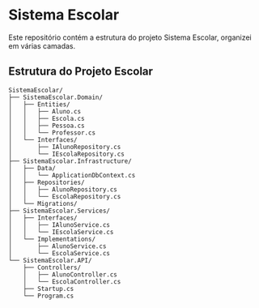 # Sistema Escolar

Este repositório contém a estrutura do projeto Sistema Escolar, organizei em várias camadas.

## Estrutura do Projeto Escolar

```plaintext
SistemaEscolar/
├── SistemaEscolar.Domain/
│   ├── Entities/
│   │   ├── Aluno.cs
│   │   ├── Escola.cs
│   │   ├── Pessoa.cs
│   │   └── Professor.cs
│   └── Interfaces/
│       ├── IAlunoRepository.cs
│       └── IEscolaRepository.cs
├── SistemaEscolar.Infrastructure/
│   ├── Data/
│   │   └── ApplicationDbContext.cs
│   ├── Repositories/
│   │   ├── AlunoRepository.cs
│   │   └── EscolaRepository.cs
│   └── Migrations/
├── SistemaEscolar.Services/
│   ├── Interfaces/
│   │   ├── IAlunoService.cs
│   │   └── IEscolaService.cs
│   └── Implementations/
│       ├── AlunoService.cs
│       └── EscolaService.cs
└── SistemaEscolar.API/
    ├── Controllers/
    │   ├── AlunoController.cs
    │   └── EscolaController.cs
    ├── Startup.cs
    └── Program.cs
